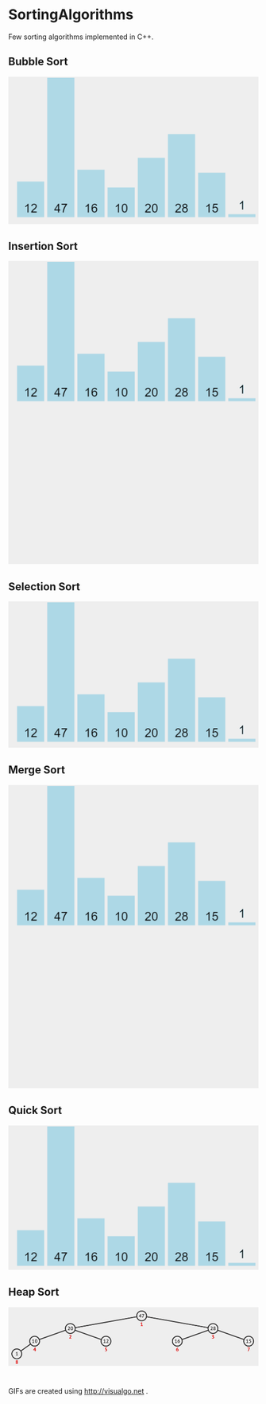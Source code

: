 # SortingAlgorithms
Few sorting algorithms implemented in C++.


## Bubble Sort
![alt text](https://github.com/MartinUzunov/SortingAlgorithms/blob/master/SortsGIFS/BubbleSort.gif)

## Insertion Sort
![alt text](https://github.com/MartinUzunov/SortingAlgorithms/blob/master/SortsGIFS/InsertionSort.gif)

## Selection Sort
![alt text](https://github.com/MartinUzunov/SortingAlgorithms/blob/master/SortsGIFS/SelectionSort.gif)

## Merge Sort
![alt text](https://github.com/MartinUzunov/SortingAlgorithms/blob/master/SortsGIFS/MergeSort.gif)

## Quick Sort
![alt text](https://github.com/MartinUzunov/SortingAlgorithms/blob/master/SortsGIFS/QuickSort.gif)

## Heap Sort
![alt text](https://github.com/MartinUzunov/SortingAlgorithms/blob/master/SortsGIFS/HeapSort.gif)

#
GIFs are created using http://visualgo.net .
